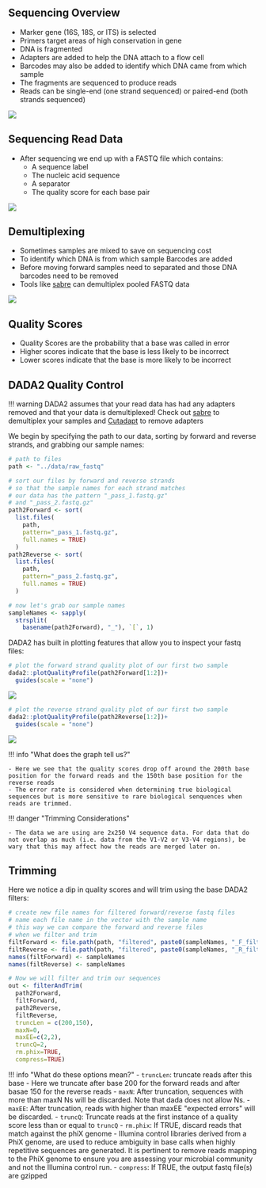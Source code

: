 ## Sequencing Overview

- Marker gene (16S, 18S, or ITS) is selected
- Primers target areas of high conservation in gene 
- DNA is fragmented 
- Adapters are added to help the DNA attach to a flow cell
- Barcodes may also be added to identify which DNA came from which sample
- The fragments are sequenced to produce reads
- Reads can be single-end (one strand sequenced) or paired-end (both strands sequenced) 

![](images/sequencing2.jpeg)

## Sequencing Read Data

- After sequencing we end up with a FASTQ file which contains:
    - A sequence label
    - The nucleic acid sequence
    - A separator
    - The quality score for each base pair

![](images/read-data.png)

## Demultiplexing

- Sometimes samples are mixed to save on sequencing cost 
- To identify which DNA is from which sample Barcodes are added
- Before moving forward samples need to separated and those DNA barcodes need to be removed 
- Tools like [sabre](https://github.com/najoshi/sabre) can demultiplex pooled FASTQ data

![](images/demultiplex.jpg)

## Quality Scores

- Quality Scores are the probability that a base was called in error
- Higher scores indicate that the base is less likely to be incorrect
- Lower scores indicate that the base is more likely to be incorrect

## DADA2 Quality Control

!!! warning
    DADA2 assumes that your read data has had any adapters removed and that your data is demultiplexed! 
    Check out [sabre](https://github.com/najoshi/sabre) to demultiplex your samples and [Cutadapt](https://cutadapt.readthedocs.io/en/stable/)
    to remove adapters
   
We begin by specifying the path to our data, sorting by forward and reverse strands, and grabbing our sample names:

```R
# path to files
path <- "../data/raw_fastq"

# sort our files by forward and reverse strands 
# so that the sample names for each strand matches
# our data has the pattern "_pass_1.fastq.gz" 
# and "_pass_2.fastq.gz"
path2Forward <- sort(
  list.files(
    path,
    pattern="_pass_1.fastq.gz",
    full.names = TRUE)
  )
path2Reverse <- sort(
  list.files(
    path,
    pattern="_pass_2.fastq.gz",
    full.names = TRUE)
  )

# now let's grab our sample names
sampleNames <- sapply(
  strsplit(
    basename(path2Forward), "_"), `[`, 1)
```

DADA2 has built in plotting features that allow you to inspect your fastq files:


```R
# plot the forward strand quality plot of our first two sample
dada2::plotQualityProfile(path2Forward[1:2])+
  guides(scale = "none")
```

![](images/quality-control-plot.png)

```R
# plot the reverse strand quality plot of our first two sample
dada2::plotQualityProfile(path2Reverse[1:2])+
  guides(scale = "none")
```

![](images/reverse-quality.png)

!!! info "What does the graph tell us?"

    - Here we see that the quality scores drop off around the 200th base position for the forward reads and the 150th base position for the reverse reads
    - The error rate is considered when determining true biological sequences but is more sensitive to rare biological senquences when reads are trimmed.

!!! danger "Trimming Considerations"
    
    - The data we are using are 2x250 V4 sequence data. For data that do not overlap as much (i.e. data from the V1-V2 or V3-V4 regions), be wary that this may affect how the reads are merged later on. 

## Trimming 

Here we notice a dip in quality scores and will trim using the base DADA2 filters:


```R
# create new file names for filtered forward/reverse fastq files
# name each file name in the vector with the sample name
# this way we can compare the forward and reverse files 
# when we filter and trim
filtForward <- file.path(path, "filtered", paste0(sampleNames, "_F_filt.fastq.gz"))
filtReverse <- file.path(path, "filtered", paste0(sampleNames, "_R_filt.fastq.gz"))
names(filtForward) <- sampleNames
names(filtReverse) <- sampleNames

# Now we will filter and trim our sequences
out <- filterAndTrim(
  path2Forward,
  filtForward,
  path2Reverse, 
  filtReverse,
  truncLen = c(200,150),
  maxN=0, 
  maxEE=c(2,2), 
  truncQ=2, 
  rm.phix=TRUE,
  compress=TRUE)

```

!!! info "What do these options mean?"
    - `truncLen`: truncate reads after this base 
        - Here we truncate after base 200 for the forward reads and after basae 150 for the reverse reads
    - `maxN`: After truncation, sequences with more than maxN Ns will be discarded. Note that dada does not allow Ns.
    - `maxEE`: After truncation, reads with higher than maxEE "expected errors" will be discarded.
    - `truncQ`: Truncate reads at the first instance of a quality score less than or equal to `truncQ`
    - `rm.phix`: If TRUE, discard reads that match against the phiX genome
        - Illumina control libraries derived from a PhiX genome, are used to reduce ambiguity in base calls when highly repetitive sequences are generated. It is pertinent to remove reads mapping to the PhiX genome to ensure you are assessing your microbial community and not the Illumina control run.
    - `compress`:  If TRUE, the output fastq file(s) are gzipped
